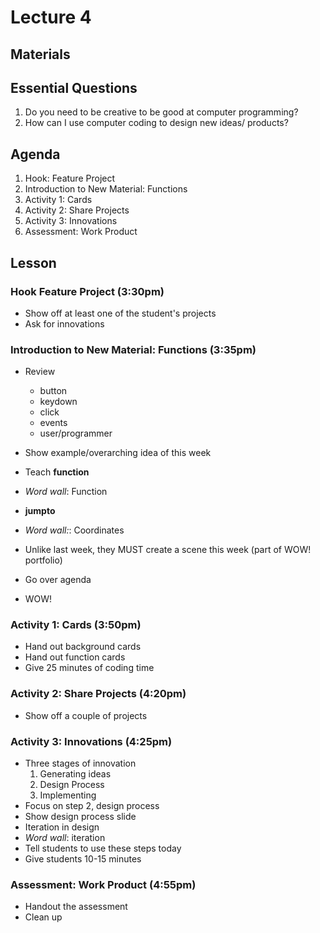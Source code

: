 # Lecture 4

## Materials

## Essential Questions

1. Do you need to be creative to be good at computer programming?
2. How can I use computer coding to design new ideas/ products?

## Agenda

1. Hook: Feature Project
2. Introduction to New Material: Functions
3. Activity 1: Cards
4. Activity 2: Share Projects
5. Activity 3: Innovations
6. Assessment: Work Product

## Lesson

### Hook Feature Project (3:30pm)

- Show off at least one of the student's projects
- Ask for innovations

### Introduction to New Material: Functions (3:35pm)

- Review 
    - button
    - keydown
    - click
    - events
    - user/programmer

- Show example/overarching idea of this week
- Teach **function**
- *Word wall*: Function
- **jumpto**
- *Word wall:*: Coordinates
- Unlike last week, they MUST create a scene this week (part of WOW! portfolio)
- Go over agenda
- WOW!

### Activity 1: Cards (3:50pm)

- Hand out background cards
- Hand out function cards
- Give 25 minutes of coding time

### Activity 2: Share Projects (4:20pm)

- Show off a couple of projects

### Activity 3: Innovations (4:25pm)

- Three stages of innovation
    1. Generating ideas
    2. Design Process
    3. Implementing
- Focus on step 2, design process
- Show design process slide
- Iteration in design
- *Word wall*: iteration
- Tell students to use these steps today
- Give students 10-15 minutes

### Assessment: Work Product (4:55pm)

- Handout the assessment
- Clean up